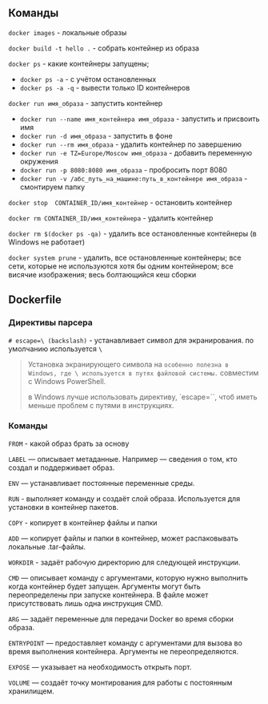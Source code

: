 ## Команды

`docker images` - локальные образы

`docker build -t hello .` - собрать контейнер из образа

`docker ps` - какие контейнеры запущены;

- `docker ps -a` - с учётом остановленных
- `docker ps -a -q` - вывести только ID контейнеров

`docker run имя_образа` - запустить контейнер

- `docker run --name имя_контейнера имя_образа` - запустить и присвоить имя
- `docker run -d имя_образа` - запустить в фоне
- `docker run --rm имя_образа` - удалить контейнер по завершению
- `docker run -e TZ=Europe/Moscow имя_образа` - добавить переменную окружения
- `docker run -p 8080:8080 имя_образа` - пробросить порт 8080
- `docker run -v /абс_путь_на_машине:путь_в_контейнере имя_образа` - смонтируем папку 

`docker stop  CONTAINER_ID/имя_контейнер` - остановить контейнер

`docker rm CONTAINER_ID/имя_контейнера` - удалить контейнер

`docker rm $(docker ps -qa)` - удалить все остановленные контейнеры (в Windows не работает)

`docker system prune` - удалить, все остановленные контейнеры; все сети, которые не используются хотя бы одним
контейнером; все висячие изображения; весь болтающийся кеш сборки

## Dockerfile

### Директивы парсера

`# escape=\ (backslash)` - устанавливает символ для экранирования. по умолчанию используется `\`

> Установка экранирующего символа на ` особенно полезна в Windows, где \ используется в путях файловой системы. `
> совместим с Windows PowerShell.
>
> в Windows лучше использовать директиву, `escape=``, чтоб иметь меньше проблем с путями в инструкциях.

### Команды

`FROM` - какой образ брать за основу

`LABEL` — описывает метаданные. Например — сведения о том, кто создал и поддерживает образ.

`ENV` — устанавливает постоянные переменные среды.

`RUN` - выполняет команду и создаёт слой образа. Используется для установки в контейнер пакетов.

`COPY` - копирует в контейнер файлы и папки

`ADD` — копирует файлы и папки в контейнер, может распаковывать локальные .tar-файлы.

`WORKDIR` - задаёт рабочую директорию для следующей инструкции.

`CMD` — описывает команду с аргументами, которую нужно выполнить когда контейнер будет запущен. Аргументы могут быть
переопределены при запуске контейнера. В файле может присутствовать лишь одна инструкция CMD.

`ARG` — задаёт переменные для передачи Docker во время сборки образа.

`ENTRYPOINT` — предоставляет команду с аргументами для вызова во время выполнения контейнера. Аргументы не
переопределяются.

`EXPOSE` — указывает на необходимость открыть порт.

`VOLUME` — создаёт точку монтирования для работы с постоянным хранилищем.